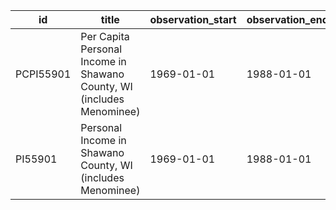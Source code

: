 | id        | title                                                                 | observation_start   | observation_end   |
|-----------|-----------------------------------------------------------------------|---------------------|-------------------|
| PCPI55901 | Per Capita Personal Income in Shawano County, WI (includes Menominee) | 1969-01-01          | 1988-01-01        |
| PI55901   | Personal Income in Shawano County, WI (includes Menominee)            | 1969-01-01          | 1988-01-01        |